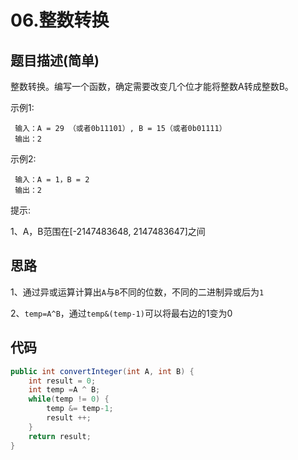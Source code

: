 # 06.整数转换

## 题目描述(简单)

整数转换。编写一个函数，确定需要改变几个位才能将整数A转成整数B。

示例1:

```text
 输入：A = 29 （或者0b11101）, B = 15（或者0b01111）
 输出：2
```

示例2:

```text
 输入：A = 1，B = 2
 输出：2
```


提示:

1、A，B范围在[-2147483648, 2147483647]之间

## 思路

1、通过异或运算计算出`A`与`B`不同的位数，不同的二进制异或后为`1`

2、`temp=A^B`，通过`temp&(temp-1)`可以将最右边的1变为0

## 代码

```java
public int convertInteger(int A, int B) {
    int result = 0;
    int temp =A ^ B;
    while(temp != 0) {
        temp &= temp-1;
        result ++;
    }
    return result;
}
```

